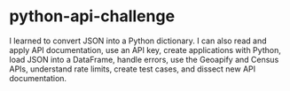 # python-api-challenge
I learned to convert JSON into a Python dictionary. I can also read and apply API documentation, use an API key, create applications with Python, load JSON into a DataFrame, handle errors, use the Geoapify and Census APIs, understand rate limits, create test cases, and dissect new API documentation.

